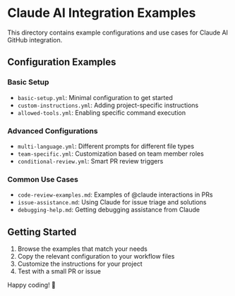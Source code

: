 # Claude AI Integration Examples

This directory contains example configurations and use cases for Claude AI GitHub integration.

## Configuration Examples

### Basic Setup
- `basic-setup.yml`: Minimal configuration to get started
- `custom-instructions.yml`: Adding project-specific instructions
- `allowed-tools.yml`: Enabling specific command execution

### Advanced Configurations
- `multi-language.yml`: Different prompts for different file types
- `team-specific.yml`: Customization based on team member roles
- `conditional-review.yml`: Smart PR review triggers

### Common Use Cases
- `code-review-examples.md`: Examples of @claude interactions in PRs
- `issue-assistance.md`: Using Claude for issue triage and solutions
- `debugging-help.md`: Getting debugging assistance from Claude

## Getting Started

1. Browse the examples that match your needs
2. Copy the relevant configuration to your workflow files
3. Customize the instructions for your project
4. Test with a small PR or issue

Happy coding! 🤖
